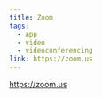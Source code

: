 ```yaml
---
title: Zoom
tags:
  - app
  - video
  - videoconferencing
link: https://zoom.us
---
```


https://zoom.us
